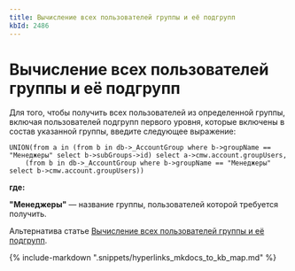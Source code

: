 ```yaml
---
title: Вычисление всех пользователей группы и её подгрупп
kbId: 2486
---
```


# Вычисление всех пользователей группы и её подгрупп

Для того, чтобы получить всех пользователей из определенной группы, включая пользователей подгрупп первого уровня, которые включены в состав указанной группы, введите следующее выражение:

```
UNION(from a in (from b in db->_AccountGroup where b->groupName == "Менеджеры" select b->subGroups->id) select a->cmw.account.groupUsers,
    (from b in db->_AccountGroup where b->groupName == "Менеджеры" select b->cmw.account.groupUsers))
```

**где:**

**"Менеджеры"** — название группы, пользователей которой требуется получить.

Альтернатива статье [Вычисление всех пользователей группы и её подгрупп](https://kb.comindware.ru/article.php?id=2485).

{% include-markdown ".snippets/hyperlinks_mkdocs_to_kb_map.md" %}
